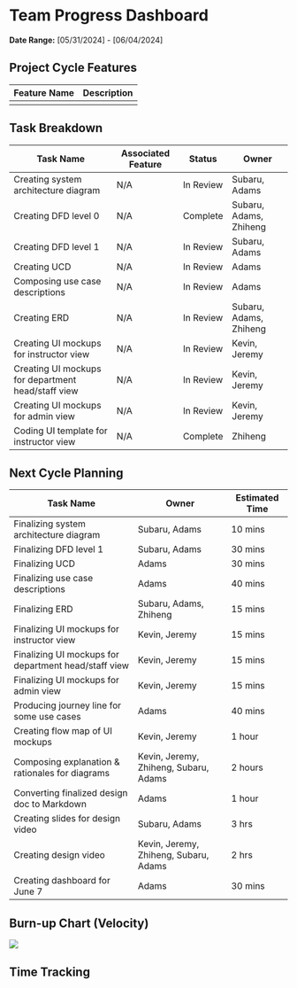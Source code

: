 # Team Progress Dashboard

**Date Range:** [05/31/2024] - [06/04/2024]

## Project Cycle Features

| Feature Name        | Description                                   |
| -------------------- | --------------------------------------------- |
|                      |                                               |
                                          

## Task Breakdown

| Task Name             | Associated Feature | Status       | Owner         | 
| ----------------------- | -------------------- | ------------ | -------------- | 
| Creating system architecture diagram          | N/A         | In Review   | Subaru, Adams |  
| Creating DFD level 0            | N/A          | Complete      | Subaru, Adams, Zhiheng | 
| Creating DFD level 1            | N/A               | In Review         | Subaru, Adams     | 
| Creating UCD                     | N/A               | In Review         | Adams     | 
| Composing use case descriptions        | N/A               | In Review         | Adams      | 
| Creating ERD                    | N/A               | In Review         | Subaru, Adams, Zhiheng     | 
| Creating UI mockups for instructor view         | N/A               | In Review         | Kevin, Jeremy      | 
| Creating UI mockups for department head/staff view      | N/A               | In Review         | Kevin, Jeremy     | 
| Creating UI mockups for admin view        | N/A               | In Review         | Kevin, Jeremy      | 
| Coding UI template for instructor view        | N/A               | Complete        | Zhiheng    |  

## Next Cycle Planning

| Task Name             | Owner         | Estimated Time |
| ----------------------- | -------------- | -------------- |
| Finalizing system architecture diagram            | Subaru, Adams | 10 mins |
| Finalizing DFD level 1           | Subaru, Adams | 30 mins |
| Finalizing UCD           | Adams | 30 mins |
| Finalizing use case descriptions    | Adams | 40 mins |
| Finalizing ERD          | Subaru, Adams, Zhiheng | 15 mins |
| Finalizing  UI mockups for instructor view         | Kevin, Jeremy  | 15 mins |
| Finalizing  UI mockups for department head/staff view         | Kevin, Jeremy  | 15 mins |
| Finalizing  UI mockups for admin view         | Kevin, Jeremy  | 15 mins |
| Producing journey line for some use cases       | Adams  | 40 mins |
| Creating flow map of UI mockups       | Kevin, Jeremy  | 1 hour |
| Composing explanation & rationales for diagrams      | Kevin, Jeremy, Zhiheng, Subaru, Adams  | 2 hours |
| Converting finalized design doc to Markdown      | Adams  | 1 hour |
| Creating slides for design video        | Subaru, Adams  | 3 hrs |
| Creating design video        | Kevin, Jeremy, Zhiheng, Subaru, Adams  | 2 hrs |
| Creating dashboard for June 7       | Adams  | 30 mins |

## Burn-up Chart (Velocity)

![](https://github.com/UBCO-COSC499-Summer-2024/team-6-capstone-team_6ix/blob/weekly-logs/docs/weekly%20logs/Dashboards/burn%20up%20charts/Screenshot%202024-06-05%20at%201.21.07%20AM.png)

## Time Tracking






